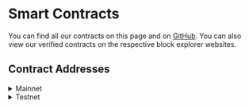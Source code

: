 # Smart Contracts

You can find all our contracts on this page and on [GitHub](https://github.com/idriss-crypto/contracts). You can also view our verified contracts on the respective block explorer websites.&#x20;

## Contract Addresses

<details>

<summary>Mainnet</summary>

#### Registry

* [Polygon](https://polygonscan.com/address/0x2EcCb53ca2d4ef91A79213FDDF3f8c2332c2a814) address: 0x2EcCb53ca2d4ef91A79213FDDF3f8c2332c2a814

#### Reverse Mapping

* [Polygon](https://polygonscan.com/address/0x561f1b5145897A52A6E94E4dDD4a29Ea5dFF6f64) address: 0x561f1b5145897A52A6E94E4dDD4a29Ea5dFF6f64

#### Send

* [Polygon](https://polygonscan.com/address/0xe35B356ac2c880cCcc769bA9393F0748d94ABBCa) address: 0xe35B356ac2c880cCcc769bA9393F0748d94ABBCa
* [Ethererum](https://etherscan.io/address/0xe18036D7E3377801a19d5Db3f9b236617979674E) address: 0xe18036D7E3377801a19d5Db3f9b236617979674E
* [BSC](https://www.bscscan.com/address/0xdffce6d7a3c1ada65aed49096b380b5b6814fffd) address: 0xdffce6d7a3c1ada65aed49096b380b5b6814fffd
* [zkSync Era](https://explorer.zksync.io/address/0x6753D35A81d52C49485f5fbB93a059046D1f47a8) address: 0x6753D35A81d52C49485f5fbB93a059046D1f47a8
* [Linea ](https://explorer.linea.build/address/0x7Ef966A9F75Ae230F0583DCD24Ac689E47f533be)address: 0x7Ef966A9F75Ae230F0583DCD24Ac689E47f533be
* [Optimism ](https://optimistic.etherscan.io/address/0x43f532d678b6a1587be989a50526f89428f68315)address: 0x43f532d678b6a1587be989a50526f89428f68315

#### Payment

* [Polygon](https://polygonscan.com/address/0x066d3ae28e017ac1e08fa857ec68dfdc7de82a54) address: 0x066d3ae28e017ac1e08fa857ec68dfdc7de82a54
* [Ethererum](https://etherscan.io/address/0x4d3ff962d55dec9fa392798465d1bbc317d50d42) address: 0x4d3ff962d55dec9fa392798465d1bbc317d50d42
* [BSC](https://www.bscscan.com/address/0xcC7238faf13809967c1FF15C5f58E88A093a3dc6) address: 0xcC7238faf13809967c1FF15C5f58E88A093a3dc6
* [zkSync Era](https://explorer.zksync.io/address/0xc179c92Ae06f4473758630C306D8C2c7d58AFb5B) address: 0xc179c92Ae06f4473758630C306D8C2c7d58AFb5B
* [Linea](https://explorer.linea.build/address/0x74BD1b29B997ec081eb7AF06F2fd67CbfC74D26e) address: 0x74BD1b29B997ec081eb7AF06F2fd67CbfC74D26e

</details>

<details>

<summary>Testnet</summary>

#### Registry

* [Polygon](https://mumbai.polygonscan.com/address/0x6489a077e9d1382e87a493985c531bee2d484640) address: 0x6489A077e9D1382E87a493985C531bee2d484640

#### Reverse Mapping

* [Polygon](https://mumbai.polygonscan.com/address/0x7d1516f493743ce846e12ea2c9b70a008d8097fe) address: 0x7d1516f493743ce846e12ea2c9b70a008d8097fe

Send

* [Linea ](https://explorer.goerli.linea.build/address/0xe18036D7E3377801a19d5Db3f9b236617979674E)address: 0xe18036D7E3377801a19d5Db3f9b236617979674E

#### Payment

* [Polygon Mumbai](https://mumbai.polygonscan.com/address/0x2eccb53ca2d4ef91a79213fddf3f8c2332c2a814) address: 0x2EcCb53ca2d4ef91A79213FDDF3f8c2332c2a814

</details>
